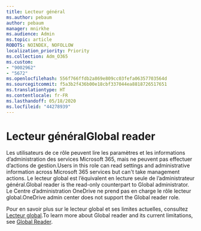 ```yaml
---
title: Lecteur général
ms.author: pebaum
author: pebaum
manager: mnirkhe
ms.audience: Admin
ms.topic: article
ROBOTS: NOINDEX, NOFOLLOW
localization_priority: Priority
ms.collection: Adm_O365
ms.custom:
- "9002962"
- "5672"
ms.openlocfilehash: 556f766ffdb2a869e809cc03fefa06357703564d
ms.sourcegitcommit: f5a3b2f436b00e18cbf337044ea8818726517651
ms.translationtype: HT
ms.contentlocale: fr-FR
ms.lasthandoff: 05/18/2020
ms.locfileid: "44278939"
---
```

# <a name="global-reader"></a><span data-ttu-id="bfc7b-102">Lecteur général</span><span class="sxs-lookup"><span data-stu-id="bfc7b-102">Global reader</span></span>

<span data-ttu-id="bfc7b-103">Les utilisateurs de ce rôle peuvent lire les paramètres et les informations d’administration des services Microsoft 365, mais ne peuvent pas effectuer d’actions de gestion.</span><span class="sxs-lookup"><span data-stu-id="bfc7b-103">Users in this role can read settings and administrative information across Microsoft 365 services but can't take management actions.</span></span> <span data-ttu-id="bfc7b-104">Le lecteur global est l’équivalent en lecture seule de l’administrateur général.</span><span class="sxs-lookup"><span data-stu-id="bfc7b-104">Global reader is the read-only counterpart to Global administrator.</span></span>
<span data-ttu-id="bfc7b-105">Le Centre d’administration OneDrive ne prend pas en charge le rôle lecteur global.</span><span class="sxs-lookup"><span data-stu-id="bfc7b-105">OneDrive admin center does not support the Global reader role.</span></span>

<span data-ttu-id="bfc7b-106">Pour en savoir plus sur le lecteur global et ses limites actuelles, consultez [Lecteur global](https://docs.microsoft.com/azure/active-directory/users-groups-roles/directory-assign-admin-roles#global-reader).</span><span class="sxs-lookup"><span data-stu-id="bfc7b-106">To learn more about Global reader and its current limitations, see [Global Reader](https://docs.microsoft.com/azure/active-directory/users-groups-roles/directory-assign-admin-roles#global-reader).</span></span>

